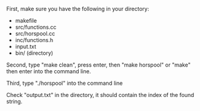 First, make sure you have the following in your directory:

- makefile
- src/functions.cc
- src/horspool.cc
- inc/functions.h
- input.txt
- bin/ (directory)

Second, type "make clean", press enter, then "make horspool" or "make" then enter into the command line.

Third, type "./horspool" into the command line

Check "output.txt" in the directory, it should contain the index of the found string.